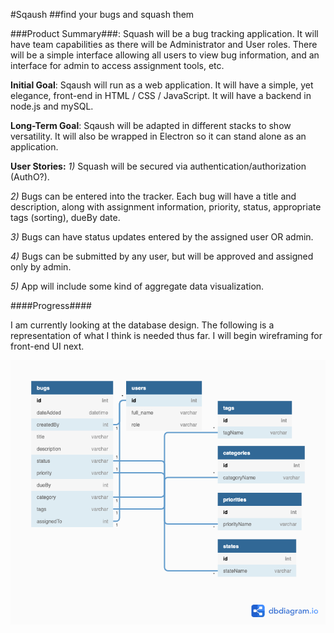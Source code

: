 #Sqaush
##find your bugs and squash them

###Product Summary###: 
Squash will be a bug tracking application. It will have team capabilities as there will be 
Administrator and User roles. There will be a simple interface allowing all users to view
bug information, and an interface for admin to access assignment tools, etc.

**Initial Goal**: 
Sqaush will run as a web application. It will have a simple, yet elegance, front-end
in HTML / CSS / JavaScript. It will have a backend in node.js and mySQL.

**Long-Term Goal**:
Sqaush will be adapted in different stacks to show versatility. It will also be wrapped in 
Electron so it can stand alone as an application.

**User Stories:**
*1)* Squash will be secured via authentication/authorization (AuthO?).

*2)* Bugs can be entered into the tracker. Each bug will have a title and description, along with
assignment information, priority, status, appropriate tags (sorting), dueBy date.

*3)* Bugs can have status updates entered by the assigned user OR admin.

*4)* Bugs can be submitted by any user, but will be approved and assigned only by admin.

*5)* App will include some kind of aggregate data visualization.

####Progress####

I am currently looking at the database design. The following is a representation of what I 
think is needed thus far. I will begin wireframing for front-end UI next.

![alt text](./planning/db_diagram.png "DB diagram")